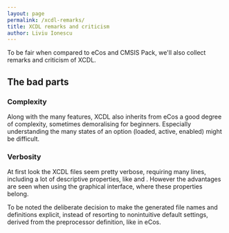 ```yaml
---
layout: page
permalink: /xcdl-remarks/
title: XCDL remarks and criticism
author: Liviu Ionescu
---
```


To be fair when compared to eCos and CMSIS Pack, we'll also collect remarks and criticism of XCDL.

## The bad parts

### Complexity

Along with the many features, XCDL also inherits from eCos a good degree of complexity, sometimes demoralising for beginners. Especially understanding the many states of an option (loaded, active, enabled) might be difficult.

### Verbosity

At first look the XCDL files seem pretty verbose, requiring many lines, including a lot of descriptive properties, like *<display>* and *<description>*. However the advantages are seen when using the graphical interface, where these properties belong.

To be noted the deliberate decision to make the generated file names and definitions explicit, instead of resorting to nonintuitive default settings, derived from the preprocessor definition, like in eCos.
